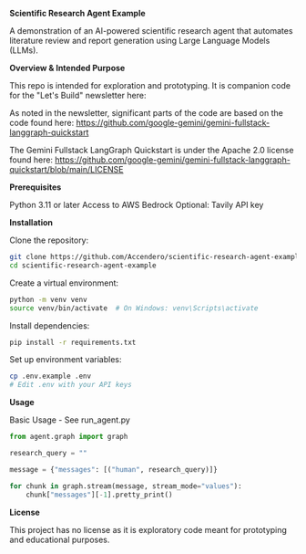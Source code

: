 **Scientific Research Agent Example**

A demonstration of an AI-powered scientific research agent that automates literature review and report generation using Large Language Models (LLMs).

**Overview & Intended Purpose**

This repo is intended for exploration and prototyping. It is companion code for the "Let's Build" newsletter here:

As noted in the newsletter, significant parts of the code are based on the code found here:
https://github.com/google-gemini/gemini-fullstack-langgraph-quickstart

The Gemini Fullstack LangGraph Quickstart is under the Apache 2.0 license found here:
https://github.com/google-gemini/gemini-fullstack-langgraph-quickstart/blob/main/LICENSE

**Prerequisites**

Python 3.11 or later
Access to AWS Bedrock
Optional: Tavily API key

**Installation**

Clone the repository:

```bash
git clone https://github.com/Accendero/scientific-research-agent-example.git
cd scientific-research-agent-example
```

Create a virtual environment:

```bash
python -m venv venv
source venv/bin/activate  # On Windows: venv\Scripts\activate
```

Install dependencies:

```bash
pip install -r requirements.txt
```

Set up environment variables:

```bash
cp .env.example .env
# Edit .env with your API keys
```

**Usage**

Basic Usage - See run_agent.py
```python
from agent.graph import graph

research_query = ""

message = {"messages": [("human", research_query)]}

for chunk in graph.stream(message, stream_mode="values"):
    chunk["messages"][-1].pretty_print()
```

**License**

This project has no license as it is exploratory code meant for prototyping and educational purposes.
